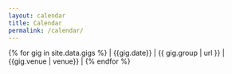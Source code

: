 ```yaml
---
layout: calendar
title: Calendar
permalink: /calendar/
---
```


{% for gig in site.data.gigs %}
   | {{gig.date}} | {{ gig.group | url }} | {{gig.venue | venue}} |
{% endfor %}
